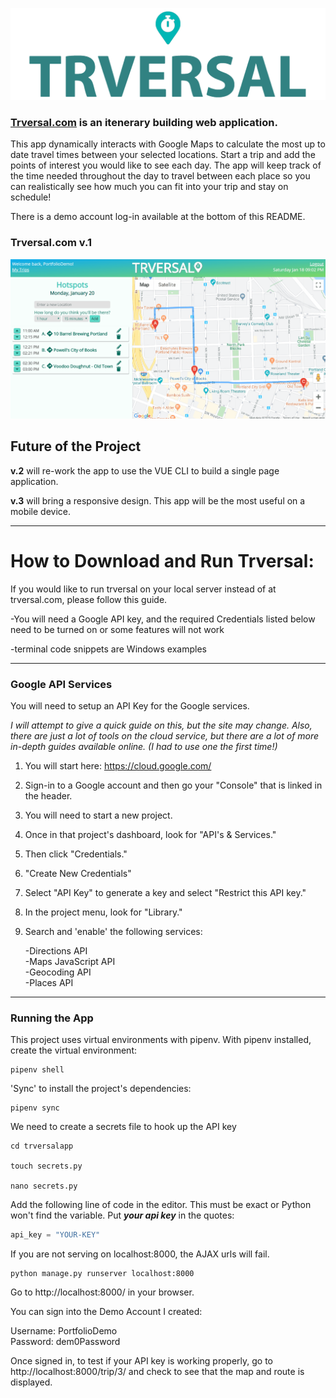 ![alt text](https://github.com/tabathadelane/trversal/blob/master/logo2.png?raw=true "Simplest Logo")

### <a href="http://trversal.com">Trversal.com</a> is an itenerary building web application.  
This app dynamically interacts with Google Maps to calculate the most up to date travel times between your selected locations. Start a trip and add the points of interest you would like to see each day. The app will keep track of the time needed throughout the day to travel between each place so you can realistically see how much you can fit into your trip and stay on schedule!  

There is a demo account log-in available at the bottom of this README.

### Trversal.com v.1

![Trversal Google API's and VUE.js Demo](static/gifs/trversal-demo.gif)

## Future of the Project

**v.2** will re-work the app to use the VUE CLI to build a single page application.

**v.3** will bring a responsive design. This app will be the most useful on a mobile device. 

***


# How to Download and Run Trversal:

If you would like to run trversal on your local server instead of at trversal.com, please follow this guide.  

-You will need a Google API key, and the required Credentials listed below need to be turned on or some features will not work  

-terminal code snippets are Windows examples

***

### Google API Services

You will need to setup an API Key for the Google services.  

*I will attempt to give a quick guide on this, but the site may change. Also, there are just a lot of tools on the cloud service, but there are a lot of  more in-depth guides available online. (I had to use one the first time!)*

1. You will start here: https://cloud.google.com/  
2. Sign-in to a Google account and then go your "Console" that is linked in the header.  
3. You will need to start a new project.  
4. Once in that project's dashboard, look for "API's & Services."  
5. Then click "Credentials."  
6. "Create New Credentials"  
7. Select "API Key" to generate a key and select "Restrict this API key."  
8. In the project menu, look for "Library."  
9. Search and 'enable' the following services:

   -Directions API  
-Maps JavaScript API  
-Geocoding API  
-Places API  

***

### Running the App

This project uses virtual environments with pipenv. With pipenv installed, create the virtual environment:

```console
pipenv shell
```

'Sync' to install the project's dependencies:

```console
pipenv sync
```

We need to create a secrets file to hook up the API key

```console
cd trversalapp

touch secrets.py

nano secrets.py
```
Add the following line of code in the editor. This must be exact or Python won't find the variable. Put **_your api key_** in the quotes:
```python
api_key = "YOUR-KEY"
```

If you are not serving on localhost:8000, the AJAX urls will fail. 
```console
python manage.py runserver localhost:8000
```

Go to http://localhost:8000/ in your browser.


You can sign into the Demo Account I created:

Username: PortfolioDemo  
Password: dem0Password

Once signed in, to test if your API key is working properly, go to http://localhost:8000/trip/3/ and check to see that the map and route is displayed. 

```bash

```


